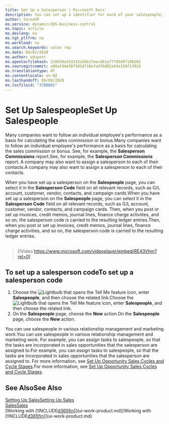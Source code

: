 ```yaml
---
title: Set Up a Salesperson | Microsoft Docs'
description: You can set up a identifier for each of your salespeople, so you can track an individual's performance or assign a salesperson to a contact.
author: SorenGP
ms.service: dynamics365-business-central
ms.topic: article
ms.devlang: na
ms.tgt_pltfrm: na
ms.workload: na
ms.search.keywords: sales rep
ms.date: 04/01/2020
ms.author: edupont
ms.openlocfilehash: 210039a593315a5bb1feecdb1a777d5d9710b285
ms.sourcegitcommit: a80afd4e5075018716efad76d82a54e158f1392d
ms.translationtype: HT
ms.contentlocale: en-NZ
ms.lasthandoff: 09/09/2020
ms.locfileid: "3780801"
---
```

# <a name="set-up-salespeople"></a><span data-ttu-id="80236-103">Set Up Salespeople</span><span class="sxs-lookup"><span data-stu-id="80236-103">Set Up Salespeople</span></span>
<span data-ttu-id="80236-104">Many companies want to follow an individual employee's performance as a basis for calculating the sales commission or bonus.</span><span class="sxs-lookup"><span data-stu-id="80236-104">Many companies want to follow an individual employee's performance as a basis for calculating the sales commission or bonus.</span></span> <span data-ttu-id="80236-105">See, for example, the **Salesperson Commissions** report.</span><span class="sxs-lookup"><span data-stu-id="80236-105">See, for example, the **Salesperson Commissions** report.</span></span> <span data-ttu-id="80236-106">A company may also want to assign a salesperson to each of their contacts.</span><span class="sxs-lookup"><span data-stu-id="80236-106">A company may also want to assign a salesperson to each of their contacts.</span></span>

<span data-ttu-id="80236-107">When you have set up a salesperson on the **Salespeople** page, you can select it in the **Salesperson Code** field on all relevant records, such as G/L account, customer, vendor, contacts, and campaign cards.</span><span class="sxs-lookup"><span data-stu-id="80236-107">When you have set up a salesperson on the **Salespeople** page, you can select it in the **Salesperson Code** field on all relevant records, such as G/L account, customer, vendor, contacts, and campaign cards.</span></span> <span data-ttu-id="80236-108">Then, when you post or set up invoices, credit memos, journal lines, finance charge activities, and so on, the salesperson code is carried to the resulting ledger entries.</span><span class="sxs-lookup"><span data-stu-id="80236-108">Then, when you post or set up invoices, credit memos, journal lines, finance charge activities, and so on, the salesperson code is carried to the resulting ledger entries.</span></span>
<br><br>  
> [!Video https://www.microsoft.com/videoplayer/embed/RE43Vhm?rel=0]

## <a name="to-set-up-a-salesperson-code"></a><span data-ttu-id="80236-109">To set up a salesperson code</span><span class="sxs-lookup"><span data-stu-id="80236-109">To set up a salesperson code</span></span>
1. <span data-ttu-id="80236-110">Choose the ![Lightbulb that opens the Tell Me feature](media/ui-search/search_small.png "Tell me what you want to do") icon, enter **Salespeople**, and then choose the related link.</span><span class="sxs-lookup"><span data-stu-id="80236-110">Choose the ![Lightbulb that opens the Tell Me feature](media/ui-search/search_small.png "Tell me what you want to do") icon, enter **Salespeople**, and then choose the related link.</span></span>
2. <span data-ttu-id="80236-111">On the **Salespeople** page, choose the **New** action.</span><span class="sxs-lookup"><span data-stu-id="80236-111">On the **Salespeople** page, choose the **New** action.</span></span>

<span data-ttu-id="80236-112">You can use salespeople in various relationship management and marketing work.</span><span class="sxs-lookup"><span data-stu-id="80236-112">You can use salespeople in various relationship management and marketing work.</span></span> <span data-ttu-id="80236-113">For example, you can assign tasks to salespeople, so that the tasks are incorporated in sales opportunities that the salesperson are assigned to.</span><span class="sxs-lookup"><span data-stu-id="80236-113">For example, you can assign tasks to salespeople, so that the tasks are incorporated in sales opportunities that the salesperson are assigned to.</span></span> <span data-ttu-id="80236-114">For more information, see [Set Up Opportunity Sales Cycles and Cycle Stages](marketing-how-setup-opportunity-sales-cycles-stages.md).</span><span class="sxs-lookup"><span data-stu-id="80236-114">For more information, see [Set Up Opportunity Sales Cycles and Cycle Stages](marketing-how-setup-opportunity-sales-cycles-stages.md).</span></span>

## <a name="see-also"></a><span data-ttu-id="80236-115">See Also</span><span class="sxs-lookup"><span data-stu-id="80236-115">See Also</span></span>
[<span data-ttu-id="80236-116">Setting Up Sales</span><span class="sxs-lookup"><span data-stu-id="80236-116">Setting Up Sales</span></span>](sales-setup-sales.md)  
[<span data-ttu-id="80236-117">Sales</span><span class="sxs-lookup"><span data-stu-id="80236-117">Sales</span></span>](sales-manage-sales.md)  
<span data-ttu-id="80236-118">[Working with [!INCLUDE[d365fin](includes/d365fin_md.md)]](ui-work-product.md)</span><span class="sxs-lookup"><span data-stu-id="80236-118">[Working with [!INCLUDE[d365fin](includes/d365fin_md.md)]](ui-work-product.md)</span></span>  
